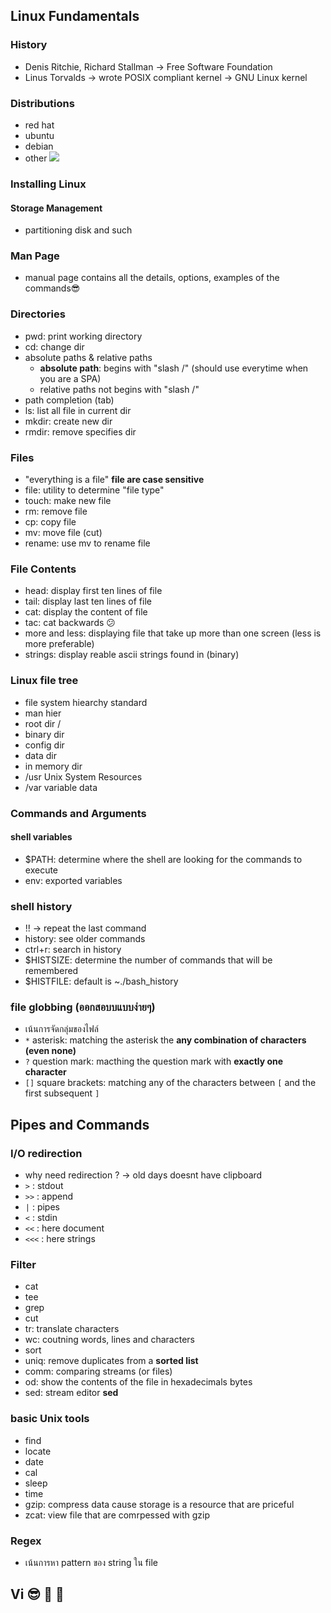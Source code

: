 ## Linux Fundamentals
### History
- Denis Ritchie, Richard Stallman -> Free Software Foundation
- Linus Torvalds -> wrote POSIX compliant kernel -> GNU Linux kernel

### Distributions
- red hat
- ubuntu
- debian
- other
![](https://media.discordapp.net/attachments/1014398974649708624/1098440622404292719/image.png)

### Installing Linux

#### Storage Management
- partitioning disk and such

### Man Page
- manual page contains all the details, options, examples of the commands😎

### Directories
- pwd: print working directory
- cd: change dir
- absolute paths & relative paths
	- **absolute path**: begins with "slash /" (should use everytime when you are a SPA)
	- relative paths not begins with "slash /"
- path completion (tab)
- ls: list all file in current dir
- mkdir: create new dir
- rmdir: remove specifies dir

### Files
- "everything is a file" **file are case sensitive**
- file: utility to determine "file type"
- touch: make new file
- rm: remove file
- cp: copy file
- mv: move file (cut)
- rename: use mv to rename file

### File Contents
- head: display first ten lines of file
- tail: display last ten lines of file
- cat: display the content of file
- tac: cat backwards 😕
- more and less: displaying file that take up more than one screen (less is more preferable)
- strings: display reable ascii strings found in (binary)

### Linux file tree
- file system hiearchy standard
- man hier
- root dir /
- binary dir
- config dir
- data dir
- in memory dir
- /usr Unix System Resources
- /var variable data

### Commands and Arguments
#### shell variables
- $PATH: determine where the shell are looking for the commands to execute
- env: exported variables

### shell history
- !! -> repeat the last command
- history: see older commands
- ctrl+r: search in history
- $HISTSIZE: determine the number of commands that will be remembered
- $HISTFILE: default is ~./bash_history

### file globbing (ออกสอบบแบบง่ายๆ)
- เน้นการจัดกลุ่มของไฟล์
- `*` asterisk: matching the asterisk the **any combination of characters (even none)**
- `?` question mark: macthing the question mark with **exactly one character**
- `[]` square brackets: matching any of the characters between `[` and the first subsequent `]`

## Pipes and Commands
### I/O redirection
- why need redirection ? -> old days doesnt have clipboard
- `>` : stdout
- `>>` : append
- `|` : pipes
- `<` : stdin
- `<<` : here document
- `<<<` : here strings

### Filter
- cat
- tee
- grep
- cut
- tr: translate characters
- wc: coutning words, lines and characters
- sort
- uniq: remove duplicates from a **sorted list**
- comm: comparing streams (or files)
- od: show the contents of the file in hexadecimals bytes
- sed: stream editor **sed**

### basic Unix tools
- find
- locate
- date
- cal
- sleep
- time
- gzip: compress data cause storage is a resource that are priceful
- zcat: view file that are comrpessed with gzip

### Regex
- เน้นการหา pattern ของ string ใน file

## Vi 😎 🤝 🗿

